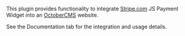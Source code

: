 This plugin provides functionality to integrate [Stripe.com](https://Stripe.com) JS Payment Widget into an [OctoberCMS](https://octobercms.com) website.

See the Documentation tab for the integration and usage details.
